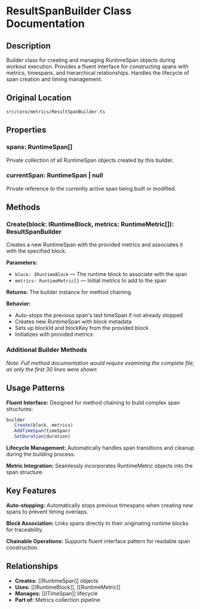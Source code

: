 # ResultSpanBuilder Class Documentation

## Description
Builder class for creating and managing RuntimeSpan objects during workout execution. Provides a fluent interface for constructing spans with metrics, timespans, and hierarchical relationships. Handles the lifecycle of span creation and timing management.

## Original Location
`src/core/metrics/ResultSpanBuilder.ts`

## Properties

### spans: RuntimeSpan[]
Private collection of all RuntimeSpan objects created by this builder.

### currentSpan: RuntimeSpan | null
Private reference to the currently active span being built or modified.

## Methods

### Create(block: IRuntimeBlock, metrics: RuntimeMetric[]): ResultSpanBuilder
Creates a new RuntimeSpan with the provided metrics and associates it with the specified block.

**Parameters:**
- `block: IRuntimeBlock` — The runtime block to associate with the span
- `metrics: RuntimeMetric[]` — Initial metrics to add to the span

**Returns:** The builder instance for method chaining

**Behavior:**
- Auto-stops the previous span's last timeSpan if not already stopped
- Creates new RuntimeSpan with block metadata
- Sets up blockId and blockKey from the provided block
- Initializes with provided metrics

### Additional Builder Methods
*Note: Full method documentation would require examining the complete file, as only the first 30 lines were shown*

## Usage Patterns

**Fluent Interface:** Designed for method chaining to build complex span structures:
```typescript
builder
  .Create(block, metrics)
  .AddTimeSpan(timeSpan)
  .SetDuration(duration)
```

**Lifecycle Management:** Automatically handles span transitions and cleanup during the building process.

**Metric Integration:** Seamlessly incorporates RuntimeMetric objects into the span structure.

## Key Features

**Auto-stopping:** Automatically stops previous timespans when creating new spans to prevent timing overlaps.

**Block Association:** Links spans directly to their originating runtime blocks for traceability.

**Chainable Operations:** Supports fluent interface pattern for readable span construction.

## Relationships
- **Creates:** [[RuntimeSpan]] objects
- **Uses:** [[IRuntimeBlock]], [[RuntimeMetric]]
- **Manages:** [[ITimeSpan]] lifecycle
- **Part of:** Metrics collection pipeline
